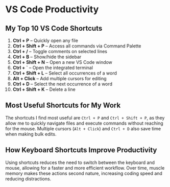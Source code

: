 # VS Code Productivity

## My Top 10 VS Code Shortcuts

1. **Ctrl + P** – Quickly open any file
2. **Ctrl + Shift + P** – Access all commands via Command Palette
3. **Ctrl + /** – Toggle comments on selected lines
4. **Ctrl + B** – Show/hide the sidebar
5. **Ctrl + Shift + N** – Open a new VS Code window
6. **Ctrl + `** – Open the integrated terminal
7. **Ctrl + Shift + L** – Select all occurrences of a word
8. **Alt + Click** – Add multiple cursors for editing
9. **Ctrl + D** – Select the next occurrence of a word
10. **Ctrl + Shift + K** – Delete a line

## Most Useful Shortcuts for My Work

The shortcuts I find most useful are `Ctrl + P` and `Ctrl + Shift + P`, as they allow me to quickly navigate files and execute commands without reaching for the mouse. Multiple cursors (`Alt + Click`) and `Ctrl + D` also save time when making bulk edits.

## How Keyboard Shortcuts Improve Productivity

Using shortcuts reduces the need to switch between the keyboard and mouse, allowing for a faster and more efficient workflow. Over time, muscle memory makes these actions second nature, increasing coding speed and reducing distractions.
